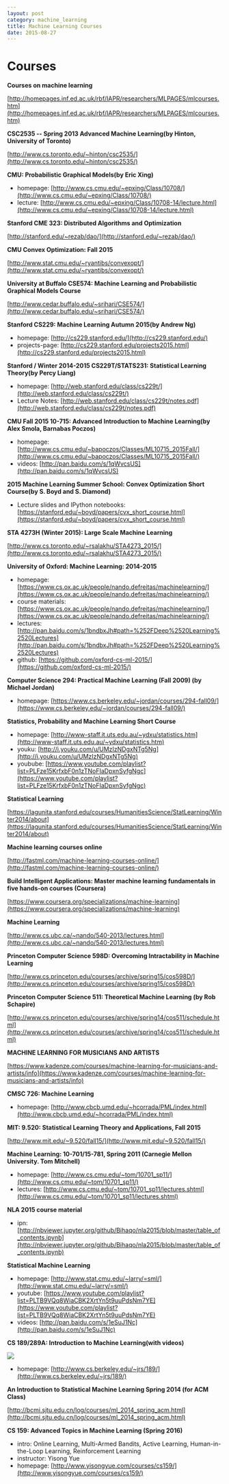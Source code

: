 ```yaml
---
layout: post
category: machine_learning
title: Machine Learning Courses
date: 2015-08-27
---
```


# Courses

**Courses on machine learning**

[http://homepages.inf.ed.ac.uk/rbf/IAPR/researchers/MLPAGES/mlcourses.htm](http://homepages.inf.ed.ac.uk/rbf/IAPR/researchers/MLPAGES/mlcourses.htm)

**CSC2535 -- Spring 2013 Advanced Machine Learning(by Hinton, University of Toronto)**

[http://www.cs.toronto.edu/~hinton/csc2535/](http://www.cs.toronto.edu/~hinton/csc2535/)

**CMU: Probabilistic Graphical Models(by Eric Xing)**

- homepage: [http://www.cs.cmu.edu/~epxing/Class/10708/](http://www.cs.cmu.edu/~epxing/Class/10708/)
- lecture: [http://www.cs.cmu.edu/~epxing/Class/10708-14/lecture.html](http://www.cs.cmu.edu/~epxing/Class/10708-14/lecture.html)

**Stanford CME 323: Distributed Algorithms and Optimization**

[http://stanford.edu/~rezab/dao/](http://stanford.edu/~rezab/dao/)

**CMU Convex Optimization: Fall 2015**

[http://www.stat.cmu.edu/~ryantibs/convexopt/](http://www.stat.cmu.edu/~ryantibs/convexopt/)

**University at Buffalo CSE574: Machine Learning and Probabilistic Graphical Models Course**

[http://www.cedar.buffalo.edu/~srihari/CSE574/](http://www.cedar.buffalo.edu/~srihari/CSE574/)

**Stanford CS229: Machine Learning Autumn 2015(by Andrew Ng)**

- homepage: [http://cs229.stanford.edu/](http://cs229.stanford.edu/)
- projects-page: [http://cs229.stanford.edu/projects2015.html](http://cs229.stanford.edu/projects2015.html)

**Stanford / Winter 2014-2015 CS229T/STATS231: Statistical Learning Theory(by Percy Liang)**

- homepage: [http://web.stanford.edu/class/cs229t/](http://web.stanford.edu/class/cs229t/)
- Lecture Notes: [http://web.stanford.edu/class/cs229t/notes.pdf](http://web.stanford.edu/class/cs229t/notes.pdf)

**CMU Fall 2015 10-715: Advanced Introduction to Machine Learning(by Alex Smola, Barnabas Poczos)**

- homepage: [http://www.cs.cmu.edu/~bapoczos/Classes/ML10715_2015Fall/](http://www.cs.cmu.edu/~bapoczos/Classes/ML10715_2015Fall/)
- videos: [http://pan.baidu.com/s/1qWvcsUS](http://pan.baidu.com/s/1qWvcsUS)

**2015 Machine Learning Summer School: Convex Optimization Short Course(by S. Boyd and S. Diamond)**

- Lecture slides and IPython notebooks: [https://stanford.edu/~boyd/papers/cvx_short_course.html](https://stanford.edu/~boyd/papers/cvx_short_course.html)

**STA 4273H (Winter 2015): Large Scale Machine Learning**

[http://www.cs.toronto.edu/~rsalakhu/STA4273_2015/](http://www.cs.toronto.edu/~rsalakhu/STA4273_2015/)

**University of Oxford: Machine Learning: 2014-2015**

- homepage: [https://www.cs.ox.ac.uk/people/nando.defreitas/machinelearning/](https://www.cs.ox.ac.uk/people/nando.defreitas/machinelearning/)
- course materials: [https://www.cs.ox.ac.uk/people/nando.defreitas/machinelearning/](https://www.cs.ox.ac.uk/people/nando.defreitas/machinelearning/)
- lectures: [http://pan.baidu.com/s/1bndbxJh#path=%252FDeep%2520Learning%2520Lectures](http://pan.baidu.com/s/1bndbxJh#path=%252FDeep%2520Learning%2520Lectures)
- github: [https://github.com/oxford-cs-ml-2015/](https://github.com/oxford-cs-ml-2015/)

**Computer Science 294: Practical Machine Learning (Fall 2009) (by Michael Jordan)**

- homepage: [https://www.cs.berkeley.edu/~jordan/courses/294-fall09/](https://www.cs.berkeley.edu/~jordan/courses/294-fall09/)

**Statistics, Probability and Machine Learning Short Course**

- homepage: [http://www-staff.it.uts.edu.au/~ydxu/statistics.htm](http://www-staff.it.uts.edu.au/~ydxu/statistics.htm)
- youku: [http://i.youku.com/u/UMzIzNDgxNTg5Ng](http://i.youku.com/u/UMzIzNDgxNTg5Ng)
- youbube: [https://www.youtube.com/playlist?list=PLFze15KrfxbF0n1zTNoFIaDpxnSyfgNgc](https://www.youtube.com/playlist?list=PLFze15KrfxbF0n1zTNoFIaDpxnSyfgNgc)

**Statistical Learning**

[https://lagunita.stanford.edu/courses/HumanitiesScience/StatLearning/Winter2014/about](https://lagunita.stanford.edu/courses/HumanitiesScience/StatLearning/Winter2014/about)

**Machine learning courses online**

[http://fastml.com/machine-learning-courses-online/](http://fastml.com/machine-learning-courses-online/)

**Build Intelligent Applications: Master machine learning fundamentals in five hands-on courses (Coursera)**

[https://www.coursera.org/specializations/machine-learning](https://www.coursera.org/specializations/machine-learning)

**Machine Learning**

[http://www.cs.ubc.ca/~nando/540-2013/lectures.html](http://www.cs.ubc.ca/~nando/540-2013/lectures.html)

**Princeton Computer Science 598D: Overcoming Intractability in Machine Learning**

[http://www.cs.princeton.edu/courses/archive/spring15/cos598D/](http://www.cs.princeton.edu/courses/archive/spring15/cos598D/)

**Princeton Computer Science 511: Theoretical Machine Learning (by Rob Schapire)**

[http://www.cs.princeton.edu/courses/archive/spring14/cos511/schedule.html](http://www.cs.princeton.edu/courses/archive/spring14/cos511/schedule.html)

**MACHINE LEARNING FOR MUSICIANS AND ARTISTS**

[https://www.kadenze.com/courses/machine-learning-for-musicians-and-artists/info](https://www.kadenze.com/courses/machine-learning-for-musicians-and-artists/info)

**CMSC 726: Machine Learning**

- homepage: [http://www.cbcb.umd.edu/~hcorrada/PML/index.html](http://www.cbcb.umd.edu/~hcorrada/PML/index.html)

**MIT: 9.520: Statistical Learning Theory and Applications, Fall 2015**

[http://www.mit.edu/~9.520/fall15/](http://www.mit.edu/~9.520/fall15/)

**Machine Learning: 10-701/15-781, Spring 2011 (Carnegie Mellon University. Tom Mitchell)**

- homepage: [http://www.cs.cmu.edu/~tom/10701_sp11/](http://www.cs.cmu.edu/~tom/10701_sp11/)
- lectures: [http://www.cs.cmu.edu/~tom/10701_sp11/lectures.shtml](http://www.cs.cmu.edu/~tom/10701_sp11/lectures.shtml)

**NLA 2015 course material**

- ipn: [http://nbviewer.jupyter.org/github/Bihaqo/nla2015/blob/master/table_of_contents.ipynb](http://nbviewer.jupyter.org/github/Bihaqo/nla2015/blob/master/table_of_contents.ipynb)

**Statistical Machine Learning**

- homepage: [http://www.stat.cmu.edu/~larry/=sml/](http://www.stat.cmu.edu/~larry/=sml/)
- youtube: [https://www.youtube.com/playlist?list=PLTB9VQq8WiaCBK2XrtYn5t9uuPdsNm7YE](https://www.youtube.com/playlist?list=PLTB9VQq8WiaCBK2XrtYn5t9uuPdsNm7YE)
- videos: [http://pan.baidu.com/s/1eSuJ1Nc](http://pan.baidu.com/s/1eSuJ1Nc)

**CS 189/289A: Introduction to Machine Learning(with videos)**

![](http://www.cs.berkeley.edu/~jrs/189/qdaaniso3d.png)

- homepage: [http://www.cs.berkeley.edu/~jrs/189/](http://www.cs.berkeley.edu/~jrs/189/)

**An Introduction to Statistical Machine Learning Spring 2014 (for ACM Class)**

[http://bcmi.sjtu.edu.cn/log/courses/ml_2014_spring_acm.html](http://bcmi.sjtu.edu.cn/log/courses/ml_2014_spring_acm.html)

**CS 159: Advanced Topics in Machine Learning (Spring 2016)**

- intro:  Online Learning, Multi-Armed Bandits, Active Learning, Human-in-the-Loop Learning, Reinforcement Learning
- instructor: Yisong Yue
- homepage: [http://www.yisongyue.com/courses/cs159/](http://www.yisongyue.com/courses/cs159/)